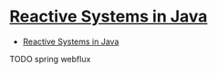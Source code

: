 # [Reactive Systems in Java](https://www.baeldung.com/java-reactive-systems)

- [Reactive Systems in Java](#reactive-systems-in-java)











TODO spring webflux
